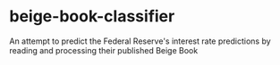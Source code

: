 # beige-book-classifier
 An attempt to predict the Federal Reserve's interest rate predictions by reading and processing their published Beige Book

